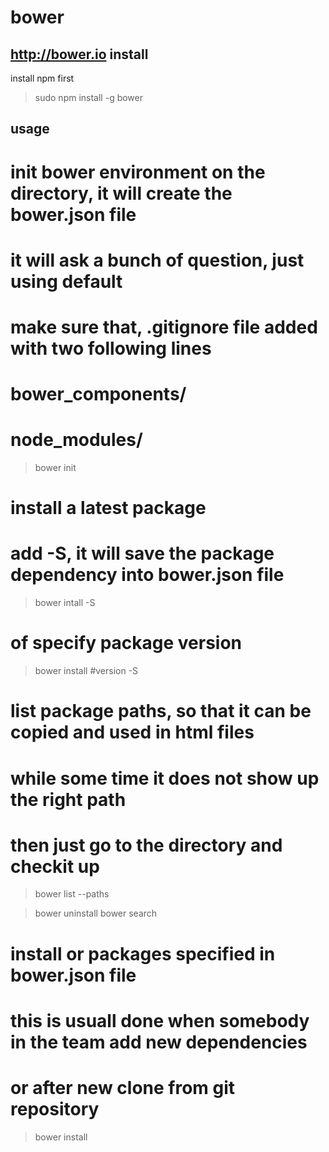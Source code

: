 bower 
=============

http://bower.io
install
---------
install npm first
> sudo npm install -g bower

usage
------------
# init bower environment on the directory, it will create the bower.json file
# it will ask a bunch of question, just using default
# make sure that, .gitignore file added with two following lines
# bower_components/
# node_modules/
> bower init

# install a latest package
# add -S, it will save the package dependency into bower.json file
> bower intall <package> -S

# of specify package version
> bower install <package>#version -S

# list package paths, so that it can be copied and used in html files
# while some time it does not show up the right path
# then just go to the directory and checkit up
> bower list --paths


> bower uninstall <package>
> bower search <package>

# install or packages specified in bower.json file
# this is usuall done when somebody in the team add new dependencies
# or after new clone from git repository
> bower install
